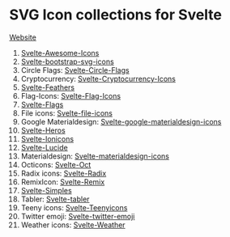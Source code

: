 # SVG Icon collections for Svelte

[Website](https://svelte-svg-icons.vercel.app/)

1. [Svelte-Awesome-Icons](https://www.npmjs.com/package/svelte-awesome-icons)
2. [Svelte-bootstrap-svg-icons](https://www.npmjs.com/package/svelte-bootstrap-svg-icons)
3. Circle Flags: [Svelte-Circle-Flags](https://www.npmjs.com/package/svelte-circle-flags)
4. Cryptocurrency: [Svelte-Cryptocurrency-Icons](https://www.npmjs.com/package/svelte-cryptocurrency-icons)
5. [Svelte-Feathers](https://www.npmjs.com/package/svelte-feathers)
6. Flag-Icons: [Svelte-Flag-Icons](https://www.npmjs.com/package/svelte-flag-icons)
7. [Svelte-Flags](https://www.npmjs.com/package/svelte-flags)
8. File icons: [Svelte-file-icons](https://www.npmjs.com/package/svelte-file-icons)
9. Google Materialdesign: [Svelte-google-materialdesign-icons](https://www.npmjs.com/package/svelte-google-materialdesign-icons)
10. [Svelte-Heros](https://www.npmjs.com/package/svelte-heros)
11. [Svelte-Ionicons](https://www.npmjs.com/package/svelte-ionicons)
12. [Svelte-Lucide](https://www.npmjs.com/package/svelte-lucide)
13. Materialdesign: [Svelte-materialdesign-icons](https://www.npmjs.com/package/svelte-materialdesign-icons)
14. Octicons: [Svelte-Oct](https://www.npmjs.com/package/svelte-oct)
15. Radix icons: [Svelte-Radix](https://www.npmjs.com/package/svelte-radix)
16. RemixIcon: [Svelte-Remix](https://www.npmjs.com/package/svelte-remix)
17. [Svelte-Simples](https://www.npmjs.com/package/svelte-simples)
18. Tabler: [Svelte-tabler](https://www.npmjs.com/package/svelte-tabler)
19. Teeny icons: [Svelte-Teenyicons](https://www.npmjs.com/package/svelte-teenyicons)
20. Twitter emoji: [Svelte-twitter-emoji](https://www.npmjs.com/package/svelte-twitter-emoji)
21. Weather icons: [Svelte-Weather](https://www.npmjs.com/package/svelte-weather)